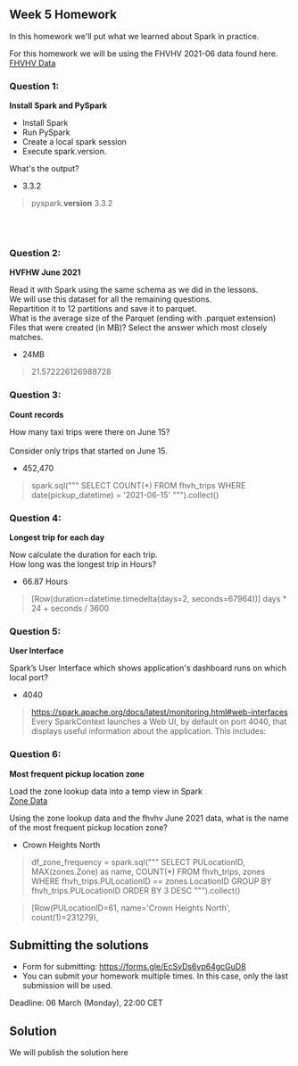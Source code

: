 ## Week 5 Homework

In this homework we'll put what we learned about Spark in practice.

For this homework we will be using the FHVHV 2021-06 data found here. [FHVHV Data](https://github.com/DataTalksClub/nyc-tlc-data/releases/download/fhvhv/fhvhv_tripdata_2021-06.csv.gz )


### Question 1:

**Install Spark and PySpark**

- Install Spark
- Run PySpark
- Create a local spark session
- Execute spark.version.

What's the output?
- 3.3.2

> pyspark.__version__
> 3.3.2

</br></br>


### Question 2:

**HVFHW June 2021**

Read it with Spark using the same schema as we did in the lessons.</br>
We will use this dataset for all the remaining questions.</br>
Repartition it to 12 partitions and save it to parquet.</br>
What is the average size of the Parquet (ending with .parquet extension) Files that were created (in MB)? Select the answer which most closely matches.</br>


- 24MB

> 21.572226126988728


### Question 3:

**Count records**

How many taxi trips were there on June 15?</br></br>
Consider only trips that started on June 15.</br>

- 452,470

> spark.sql("""
SELECT COUNT(*)
FROM
fhvh_trips
WHERE
date(pickup_datetime) = '2021-06-15'
""").collect()


### Question 4:

**Longest trip for each day**

Now calculate the duration for each trip.</br>
How long was the longest trip in Hours?</br>

- 66.87 Hours

> [Row(duration=datetime.timedelta(days=2, seconds=67964))]
> days * 24 + seconds / 3600

### Question 5:

**User Interface**

 Spark’s User Interface which shows application's dashboard runs on which local port?</br>

- 4040

> https://spark.apache.org/docs/latest/monitoring.html#web-interfaces
> Every SparkContext launches a Web UI, by default on port 4040, that displays useful information about the application. This includes:

### Question 6:

**Most frequent pickup location zone**

Load the zone lookup data into a temp view in Spark</br>
[Zone Data](https://github.com/DataTalksClub/nyc-tlc-data/releases/download/misc/taxi_zone_lookup.csv)</br>

Using the zone lookup data and the fhvhv June 2021 data, what is the name of the most frequent pickup location zone?</br>

- Crown Heights North


> df_zone_frequency = spark.sql("""
SELECT
    PULocationID,
    MAX(zones.Zone) as name,
    COUNT(*)
FROM
    fhvh_trips, zones
WHERE
    fhvh_trips.PULocationID == zones.LocationID
GROUP BY
    fhvh_trips.PULocationID
ORDER BY 3 DESC
""").collect()

> [Row(PULocationID=61, name='Crown Heights North', count(1)=231279),




## Submitting the solutions

* Form for submitting: https://forms.gle/EcSvDs6vp64gcGuD8
* You can submit your homework multiple times. In this case, only the last submission will be used.

Deadline: 06 March (Monday), 22:00 CET


## Solution

We will publish the solution here
